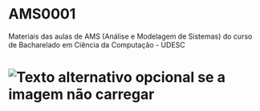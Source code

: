 # AMS0001
Materiais das aulas de AMS (Análise e Modelagem de Sistemas) do curso de Bacharelado em Ciência da Computação - UDESC

# ![Texto alternativo opcional se a imagem não carregar](https://www.cbds.com.br/wp-content/uploads/2020/08/original-23e7aa2eb1892703792b943662428e54-1024x682.jpeg)
